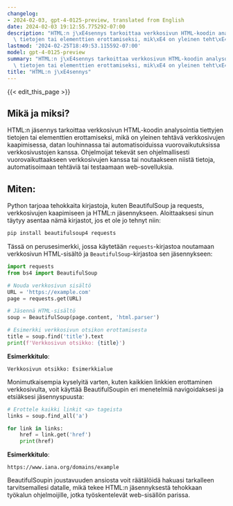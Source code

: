 ```yaml
---
changelog:
- 2024-02-03, gpt-4-0125-preview, translated from English
date: 2024-02-03 19:12:55.775292-07:00
description: "HTML:n j\xE4sennys tarkoittaa verkkosivun HTML-koodin analysointia tiettyjen\
  \ tietojen tai elementtien erottamiseksi, mik\xE4 on yleinen teht\xE4v\xE4 verkkosivujen\u2026"
lastmod: '2024-02-25T18:49:53.115592-07:00'
model: gpt-4-0125-preview
summary: "HTML:n j\xE4sennys tarkoittaa verkkosivun HTML-koodin analysointia tiettyjen\
  \ tietojen tai elementtien erottamiseksi, mik\xE4 on yleinen teht\xE4v\xE4 verkkosivujen\u2026"
title: "HTML:n j\xE4sennys"
---
```


{{< edit_this_page >}}

## Mikä ja miksi?
HTML:n jäsennys tarkoittaa verkkosivun HTML-koodin analysointia tiettyjen tietojen tai elementtien erottamiseksi, mikä on yleinen tehtävä verkkosivujen kaapimisessa, datan louhinnassa tai automatisoiduissa vuorovaikutuksissa verkkosivustojen kanssa. Ohjelmoijat tekevät sen ohjelmallisesti vuorovaikuttaakseen verkkosivujen kanssa tai noutaakseen niistä tietoja, automatisoimaan tehtäviä tai testaamaan web-sovelluksia.

## Miten:
Python tarjoaa tehokkaita kirjastoja, kuten BeautifulSoup ja requests, verkkosivujen kaapimiseen ja HTML:n jäsennykseen. Aloittaaksesi sinun täytyy asentaa nämä kirjastot, jos et ole jo tehnyt niin:

```bash
pip install beautifulsoup4 requests
```

Tässä on perusesimerkki, jossa käytetään `requests`-kirjastoa noutamaan verkkosivun HTML-sisältö ja `BeautifulSoup`-kirjastoa sen jäsennykseen:

```python
import requests
from bs4 import BeautifulSoup

# Nouda verkkosivun sisältö
URL = 'https://example.com'
page = requests.get(URL)

# Jäsennä HTML-sisältö
soup = BeautifulSoup(page.content, 'html.parser')

# Esimerkki verkkosivun otsikon erottamisesta
title = soup.find('title').text
print(f'Verkkosivun otsikko: {title}')
```

**Esimerkkitulo**:
```
Verkkosivun otsikko: Esimerkkialue
```

Monimutkaisempia kyselyitä varten, kuten kaikkien linkkien erottaminen verkkosivulta, voit käyttää BeautifulSoupin eri menetelmiä navigoidaksesi ja etsiäksesi jäsennyspuusta:

```python
# Erottele kaikki linkit <a> tageista
links = soup.find_all('a')

for link in links:
    href = link.get('href')
    print(href)
```

**Esimerkkitulo**:
```
https://www.iana.org/domains/example
```

BeautifulSoupin joustavuuden ansiosta voit räätälöidä hakuasi tarkalleen tarvitsemallesi datalle, mikä tekee HTML:n jäsennyksestä tehokkaan työkalun ohjelmoijille, jotka työskentelevät web-sisällön parissa.
